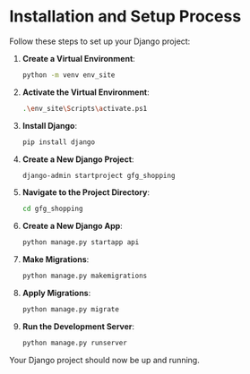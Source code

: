 # Installation and Setup Process

Follow these steps to set up your Django project:

1. **Create a Virtual Environment**:
    ```sh
    python -m venv env_site
    ```

2. **Activate the Virtual Environment**:
    ```sh
    .\env_site\Scripts\activate.ps1
    ```

3. **Install Django**:
    ```sh
    pip install django
    ```

4. **Create a New Django Project**:
    ```sh
    django-admin startproject gfg_shopping
    ```

5. **Navigate to the Project Directory**:
    ```sh
    cd gfg_shopping
    ```

6. **Create a New Django App**:
    ```sh
    python manage.py startapp api
    ```

7. **Make Migrations**:
    ```sh
    python manage.py makemigrations
    ```

8. **Apply Migrations**:
    ```sh
    python manage.py migrate
    ```

9. **Run the Development Server**:
    ```sh
    python manage.py runserver
    ```

Your Django project should now be up and running.